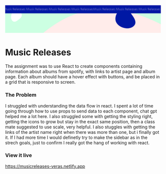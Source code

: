 <h1 align="center">
  <a href="">
    <img src="/src/assets/music-releases.svg" alt="Project Banner Image">
  </a>
</h1>

# Music Releases

The assignment was to use React to create components containing information about albums from spotify, with links to artist page and album page. 
Each album should have a hover effect with buttons, and be placed in a grid that is responsive to screen.

### The Problem

I struggled with understanding the data flow in react. I spent a lot of time going through how to use props to send data to each component, chat gpt helped me a lot here. I also struggled some with getting the styling right, getting the icons to grow but stay in the exact same position, then a class mate suggested to use scale, very helpful. 
I also stuggles with getting the links of the artist name right when there was more than one, but i finally got it.
 If I had more time I would definetly try to make the sidebar as in the strech goals, just to confirm I really got the hang of working with react. 

### View it live

https://musicreleases-veras.netlify.app

